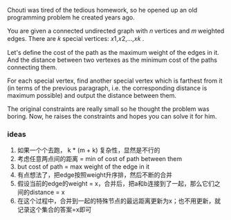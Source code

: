 Chouti was tired of the tedious homework, so he opened up an old programming problem he created years ago.

You are given a connected undirected graph with 𝑛
vertices and 𝑚
weighted edges. There are 𝑘
special vertices: 𝑥1,𝑥2,…,𝑥𝑘
.

Let's define the cost of the path as the maximum weight of the edges in it. And the distance between two vertexes as the
minimum cost of the paths connecting them.

For each special vertex, find another special vertex which is farthest from it (in terms of the previous paragraph, i.e.
the corresponding distance is maximum possible) and output the distance between them.

The original constraints are really small so he thought the problem was boring. Now, he raises the constraints and hopes
you can solve it for him.

### ideas

1. 如果一个个去跑， k * (m + k) 复杂性，显然是不行的
2. 考虑任意两点间的距离 = min of cost of path between them
3. but cost of path = max weight of the edge in it
4. 有点想法了，把edge按照weight升序排，然后不断的合并
5. 假设当前的edge的weight = x，合并后，把a和b连接到了一起，那么它们之间的distance = x
6. 在这个过程中，合并到一起的特殊节点的最远距离更新为x；也不用更新，就记录这个集合的答案=x即可